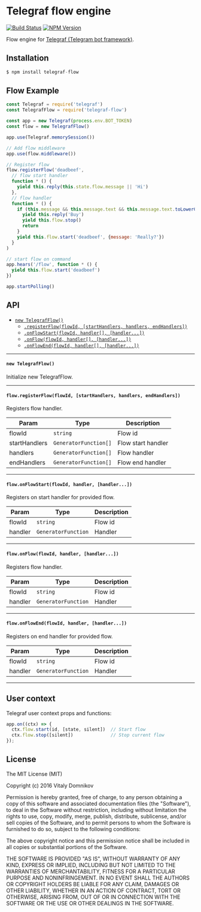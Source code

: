 # Telegraf flow engine

[![Build Status](https://img.shields.io/travis/telegraf/telegraf-flow.svg?branch=master&style=flat-square)](https://travis-ci.org/telegraf/telegraf-flow)
[![NPM Version](https://img.shields.io/npm/v/telegraf-flow.svg?style=flat-square)](https://www.npmjs.com/package/telegraf-flow)

Flow engine for [Telegraf (Telegram bot framework)](https://github.com/telegraf/telegraf).

## Installation

```js
$ npm install telegraf-flow
```

## Flow Example
  
```js
const Telegraf = require('telegraf')
const TelegrafFlow = require('telegraf-flow')

const app = new Telegraf(process.env.BOT_TOKEN)
const flow = new TelegrafFlow()

app.use(Telegraf.memorySession())

// Add flow middleware
app.use(flow.middleware())

// Register flow
flow.registerFlow('deadbeef',
  // flow start handler
  function * () {
    yield this.reply(this.state.flow.message || 'Hi')
  },
  // flow handler
  function * () {
    if (this.message && this.message.text && this.message.text.toLowerCase() === 'hi') {
      yield this.reply('Buy')
      yield this.flow.stop()
      return
    }
    yield this.flow.start('deadbeef', {message: 'Really?'})
  }
)

// start flow on command
app.hears('/flow', function * () {
  yield this.flow.start('deadbeef')
})

app.startPolling()
```

## API

- [`new TelegrafFlow()`](#new)
  - [`.registerFlow(flowId, [startHandlers, handlers, endHandlers])`](#registerflow)
  - [`.onFlowStart(flowId, handler[], [handler...])`](#onflowstart)
  - [`.onFlow(flowId, handler[], [handler...])`](#onflowstart)
  - [`.onFlowEnd(flowId, handler[], [handler...])`](#onflowstart)

* * *

<a name="new"></a>
#### `new TelegrafFlow()`

Initialize new TelegrafFlow.

* * *

<a name="registerflow"></a>
#### `flow.registerFlow(flowId, [startHandlers, handlers, endHandlers])`

Registers flow handler.

| Param | Type | Description |
| --- | --- | --- |
| flowId | `string` | Flow id |
| startHandlers | `GeneratorFunction[]` | Flow start handler |
| handlers | `GeneratorFunction[]` | Flow handler |
| endHandlers | `GeneratorFunction[]` | Flow end handler |

* * *

<a name="onflowstart"></a>
#### `flow.onFlowStart(flowId, handler, [handler...])`

Registers on start handler for provided flow.

| Param | Type | Description |
| --- | --- | --- |
| flowId | `string` | Flow id |
| handler | `GeneratorFunction` | Handler |

* * *

<a name="onflow"></a>
#### `flow.onFlow(flowId, handler, [handler...])`

Registers flow handler.

| Param | Type | Description |
| --- | --- | --- |
| flowId | `string` | Flow id |
| handler | `GeneratorFunction` | Handler |

* * *

<a name="onflowend"></a>
#### `flow.onFlowEnd(flowId, handler, [handler...])`

Registers on end handler for provided flow.

| Param | Type | Description |
| --- | --- | --- |
| flowId | `string` | Flow id |
| handler | `GeneratorFunction` | Handler |

* * *

## User context

Telegraf user context props and functions:

```js
app.on((ctx) => {
  ctx.flow.start(id, [state, silent])  // Start flow 
  ctx.flow.stop([silent])              // Stop current flow  
});
```

## License

The MIT License (MIT)

Copyright (c) 2016 Vitaly Domnikov

Permission is hereby granted, free of charge, to any person obtaining a copy
of this software and associated documentation files (the "Software"), to deal
in the Software without restriction, including without limitation the rights
to use, copy, modify, merge, publish, distribute, sublicense, and/or sell
copies of the Software, and to permit persons to whom the Software is
furnished to do so, subject to the following conditions:

The above copyright notice and this permission notice shall be included in all
copies or substantial portions of the Software.

THE SOFTWARE IS PROVIDED "AS IS", WITHOUT WARRANTY OF ANY KIND, EXPRESS OR
IMPLIED, INCLUDING BUT NOT LIMITED TO THE WARRANTIES OF MERCHANTABILITY,
FITNESS FOR A PARTICULAR PURPOSE AND NONINFRINGEMENT. IN NO EVENT SHALL THE
AUTHORS OR COPYRIGHT HOLDERS BE LIABLE FOR ANY CLAIM, DAMAGES OR OTHER
LIABILITY, WHETHER IN AN ACTION OF CONTRACT, TORT OR OTHERWISE, ARISING FROM,
OUT OF OR IN CONNECTION WITH THE SOFTWARE OR THE USE OR OTHER DEALINGS IN THE
SOFTWARE.

